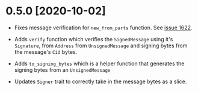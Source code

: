 # 0.5.0 [2020-10-02]

- Fixes message verification for `new_from_parts` function.
  See [issue 1622](https://github.com/ChainSafe/forest/issues/725).

- Adds `verify` function which verifies the `SignedMessage` using it's `Signature`, from `Address` from `UnsignedMessage` and signing bytes from the message's `Cid` bytes.

- Adds `to_signing_bytes` which is a helper function that generates the signing bytes from an `UnsignedMessage`

- Updates `Signer` trait to correctly take in the message bytes as a slice.
